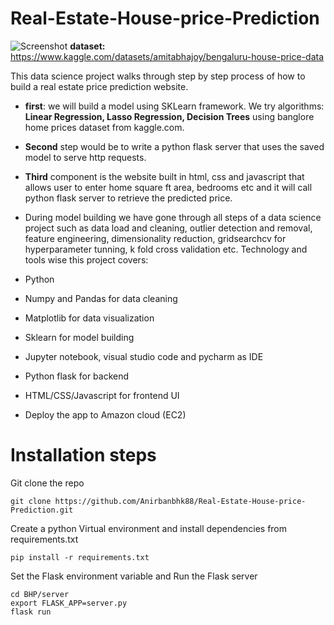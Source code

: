 # Real-Estate-House-price-Prediction
![Screenshot](https://user-images.githubusercontent.com/2795092/211560402-4dd6fc96-c22c-4f63-aa2e-7214ebf9cf81.JPG)
**dataset:** https://www.kaggle.com/datasets/amitabhajoy/bengaluru-house-price-data

This data science project walks through step by step process of how to build a real estate price prediction website. 
* **first**: we will build a model using SKLearn framework. We try algorithms: **Linear Regression, Lasso Regression, Decision Trees** using banglore home prices dataset from kaggle.com.
* **Second** step would be to write a python flask server that uses the saved model to serve http requests.
* **Third** component is the website built in html, css and javascript that allows user to enter home square ft area, bedrooms etc and it will call python flask server to retrieve the predicted price.
* During model building we have gone through all steps of a data science project such as data load and cleaning, outlier detection and removal, feature engineering, dimensionality reduction, gridsearchcv for hyperparameter tunning, k fold cross validation etc. Technology and tools wise this project covers:

* Python
* Numpy and Pandas for data cleaning
* Matplotlib for data visualization
* Sklearn for model building
* Jupyter notebook, visual studio code and pycharm as IDE
* Python flask for backend
* HTML/CSS/Javascript for frontend UI
* Deploy the app to Amazon cloud (EC2)

# Installation steps
Git clone the repo
```
git clone https://github.com/Anirbanbhk88/Real-Estate-House-price-Prediction.git
```

Create a python Virtual environment and install dependencies from requirements.txt
```
pip install -r requirements.txt
```

Set the Flask environment variable and Run the Flask server
```
cd BHP/server
export FLASK_APP=server.py
flask run
```
